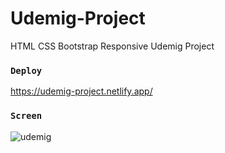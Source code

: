 # Udemig-Project
HTML CSS Bootstrap Responsive Udemig Project

### `Deploy`
https://udemig-project.netlify.app/

### `Screen`
![udemig](https://github.com/ruveydaakbolat/Udemig-Project/assets/54941922/34444cea-d613-4708-8fb1-7fcf0e12aa51)
